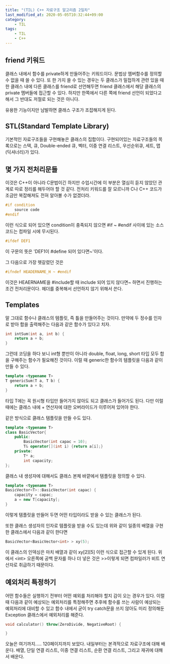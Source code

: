 ```yaml
---
title: "(TIL) C++ 자료구조 알고리즘 2일차"
last_modified_at: 2020-05-05T10:32:44+09:00
category: 
    - TIL
tags:
    - TIL
    - C++
---
```


## friend 키워드

클래스 내에서 함수를 private하게 만들어주는 키워드이다. 문법상 멤버함수를 정의할 수 없을 때 쓸 수 있다. 또 한 가지 쓸 수 있는 경우는 두 클래스가 밀접하게 관련 있을 때 한 클래스 내에 다른 클래스를 friend로 선언해두면 friend 클래스에서 해당 클래스의 private 멤버들에 접근할 수 있다. 하지만 한쪽에서 다른 쪽에 friend 선언이 되었다고 해서 그 반대도 저절로 되는 것은 아니다.

유용한 기능이지만 남발하면 클래스 구조가 조잡해지게 된다.

## STL(Standard Template Library)

기본적인 자료구조들을 구현해놓은 클래스의 집합이다. 구현되어있는 자료구조들의 목록으로는 스택, 큐, Double-ended 큐, 벡터, 이중 연결 리스트, 우선순위큐, 세트, 맵(딕셔너리)가 있다.

## 몇 가지 전처리문들

이것은 C++이 아니라 C문법이긴 하지만 수업시간에 이 부분은 열심히 듣지 않았던 관계로 따로 정리를 해두어야 할 것 같다. 전처리 키워드를 잘 모르니까 C나 C++ 코드가 조금만 복잡해져도 전혀 알아볼 수가 없겠더라.

```c++
#if condition
    source code
#endif
```

이런 식으로 되어 있으면 condition이 충족되지 않으면 #if ~ #endif 사이에 있는 소스 코드는 컴파일 시에 무시된다.

```c++
#ifdef DEF1
```

이 구문의 뜻은 'DEF1이 #define 되어 있다면~'이다.

그 다음으로 가장 헷갈렸던 것은

```c++
#ifndef HEADERNAME_H ~ #endif
```

이것은 HEAERNAME을 #include할 때 include 되어 있지 않다면~ 하면서 진행하는 조건 전처리문이다. 헤더를 중복해서 선언하지 않기 위해서 쓴다.

## Templates

말 그대로 함수나 클래스의 템플릿, 즉 틀을 만들어주는 것이다. 만약에 두 정수를 인자로 받아 합을 출력해주는 다음과 같은 함수가 있다고 치자.

```c++
int intSum(int a, int b) {
    return a + b;
}
```

그런데 코딩을 하다 보니 int형 뿐만이 아니라 double, float, long, short 타입 모두 합을 구해주는 함수가 필요해진 것이다. 이럴 때 generic한 함수의 템플릿을 다음과 같이 만들 수 있다.

```c++
template <typename T>
T genericSum(T a, T b) {
    return a + b;
}
```

타입 T에는 꼭 원시형 타입만 들어가지 않아도 되고 클래스가 들어가도 된다. 다만 이럴 때에는 클래스 내에 + 연산자에 대한 오버라이드가 이루어져 있어야 한다.

같은 방식으로 클래스 템플릿을 만들 수도 있다.

```c++
template <typename T>
class BasicVector{
    public:
        BasicVector(int capac = 10);
        T& operator[](int i) {return a[i];}
    private:
        T* a;
        int capacity;
};
```

클래스 내 생성자에 대해서도 클래스 본체 바깥에서 템플릿을 정의할 수 있다.

```c++
template <typename T>
BasicVector<T>::BasicVector(int capac) {
    capacity = capac;
    a = new T[capacity];
}
```

이렇게 템플릿을 만들어 두면 어떤 타입이라도 받을 수 있는 클래스가 된다.

또한 클래스 생성자의 인자로 템플릿을 받을 수도 있는데 위와 같이 일종의 배열을 구현한 클래스에서 다음과 같이 한다면

```c++
BasicVector<BasicVector<int> > xy(5);
```

이 클래스의 인덱싱은 마치 배열과 같이 xy[2][5] 이런 식으로 접근할 수 있게 된다. 위에서 \<int> 오른쪽에 공백 문자를 하나 더 넣은 것은 >>이렇게 되면 컴파일러가 비트 연산자로 취급하기 때문이다.

## 예외처리 특정하기

어떤 함수들은 실행하기 전부터 어떤 예외를 처리해야 할지 감이 오는 경우가 있다. 이럴 때 다음과 같이 예상되는 예외처리를 특정해주면 추후에 함수를 쓰는 사람이 예상되는 예외처리에 대비할 수 있고 함수 내에서 굳이 try catch문을 쓰지 않아도 미리 정의해둔 Exception 클래스에서 예외처리를 해준다.

```c++
void calculator() throw(ZeroDivide, NegativeRoot) {

}
```

오늘은 여기까지..... 120페이지까지 보았다. 내일부터는 본격적으로 자료구조에 대해 배운다. 배열, 단일 연결 리스트, 이중 연결 리스트, 순환 연결 리스트, 그리고 재귀에 대해서 배운다.
